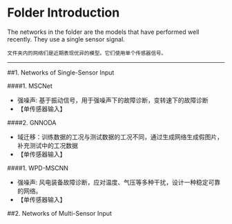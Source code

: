 # Folder Introduction
The networks in the folder are the models that have performed well recently. They use a single sensor signal.

`文件夹内的网络们是近期表现优异的模型。它们使用单个传感器信号。`

***

##1. Networks of Single-Sensor Input

####1. MSCNet
- 强噪声: 基于振动信号，用于强噪声下的故障诊断，变转速下的故障诊断
- 【单传感器输入】

####2. GNNODA
- 域迁移：训练数据的工况与测试数据的工况不同，通过生成网络生成假图片，补充测试中的工况数据
- 【单传感器输入】

####1. WPD-MSCNN 
- 强噪声: 风电装备故障诊断，应对温度、气压等多种干扰，设计一种稳定可靠的网络。
- 【单传感器输入】

##2. Networks of Multi-Sensor Input






    